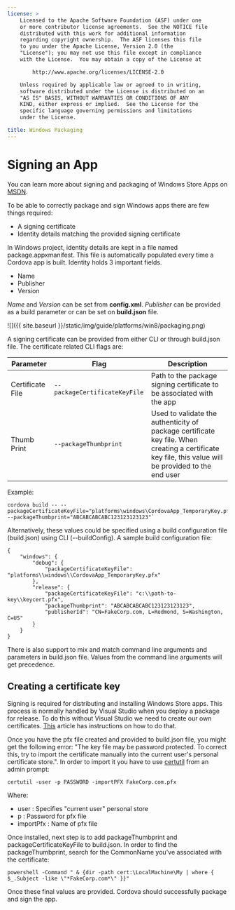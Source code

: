 ```yaml
---
license: >
    Licensed to the Apache Software Foundation (ASF) under one
    or more contributor license agreements.  See the NOTICE file
    distributed with this work for additional information
    regarding copyright ownership.  The ASF licenses this file
    to you under the Apache License, Version 2.0 (the
    "License"); you may not use this file except in compliance
    with the License.  You may obtain a copy of the License at

        http://www.apache.org/licenses/LICENSE-2.0

    Unless required by applicable law or agreed to in writing,
    software distributed under the License is distributed on an
    "AS IS" BASIS, WITHOUT WARRANTIES OR CONDITIONS OF ANY
    KIND, either express or implied.  See the License for the
    specific language governing permissions and limitations
    under the License.

title: Windows Packaging
---
```


# Signing an App

You can learn more about signing and packaging of Windows Store Apps on [MSDN][1].

To be able to correctly package and sign Windows apps there are few things required:

- A signing certificate
- Identity details matching the provided signing certificate

In Windows project, identity details are kept in a file named package.appxmanifest. This file is automatically populated every time a Cordova app is built. Identity holds 3 important fields.

- Name
- Publisher
- Version

*Name* and *Version* can be set from **config.xml**. *Publisher* can be provided as a build parameter or can be set on **build.json** file.

![]({{ site.baseurl }}/static/img/guide/platforms/win8/packaging.png)

A signing certificate can be provided from either CLI or through build.json file. The certificate related CLI flags are:

| Parameter             | Flag              | Description
|-----------------------|-------------------|-----------------------------------
| Certificate File      | `--packageCertificateKeyFile`      | Path to the package signing certificate to be associated with the app
| Thumb Print           | `--packageThumbprint`              | Used to validate the authenticity of package certificate key file. When creating a certificate key file, this value will be provided to the end user

Example:
```
cordova build -- --packageCertificateKeyFile="platforms\windows\CordovaApp_TemporaryKey.pfx" --packageThumbprint="ABCABCABCABC123123123123"`
```

Alternatively, these values could be specified using a build configuration file (build.json) using CLI (--buildConfig). A sample build configuration file:

    {
        "windows": {
            "debug": {
                "packageCertificateKeyFile": "platforms\\windows\\CordovaApp_TemporaryKey.pfx"
            },
            "release": {
                "packageCertificateKeyFile": "c:\\path-to-key\\keycert.pfx",
                "packageThumbprint": "ABCABCABCABC123123123123",
                "publisherId": "CN=FakeCorp.com, L=Redmond, S=Washington, C=US"
            }
        }
    }

There is also support to mix and match command line arguments and parameters in build.json file. Values from the command line arguments will get precedence.

## Creating a certificate key
Signing is required for distributing and installing Windows Store apps. This process is normally handled by Visual Studio when you deploy a package for release. To do this without Visual Studio we need to create our own certificates. [This](https://msdn.microsoft.com/en-us/library/windows/desktop/jj835832(v=vs.85).aspx) article has instructions on how to do that.
 
Once you have the pfx file created and provided to build.json file, you might get the following error: "The key file may be password protected. To correct this, try to import the certificate manually into the current user's personal certificate  store.". In order to import it you have to use [certutil][2] from an admin prompt:

`certutil -user -p PASSWORD -importPFX FakeCorp.com.pfx`

Where:

- user : Specifies "current user" personal store
- p : Password for pfx file
- importPfx : Name of pfx file

Once installed, next step is to add packageThumbprint and packageCertificateKeyFile to build.json. In order to find the packageThumbprint, search for the CommonName you've associated with the certificate:

`powershell -Command " & {dir -path cert:\LocalMachine\My | where { $_.Subject -like \"*FakeCorp.com*\" }}"`

Once these final values are provided. Cordova should successfully package and sign the app.

[1]: https://msdn.microsoft.com/en-us/library/hh446593(v=vs.85).aspx
[2]: https://technet.microsoft.com/en-us/library/ee624045(v=ws.10).aspx
